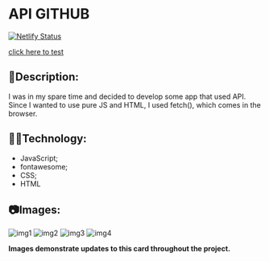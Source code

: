 # API GITHUB

[![Netlify Status](https://api.netlify.com/api/v1/badges/293d6709-0875-45b6-b63f-ac041b9ba745/deploy-status)](https://app.netlify.com/sites/card-github/deploys)

[click here to test](https://card-github.netlify.app/)

## 📰Description:

I was in my spare time and decided to develop some app that used API.
Since I wanted to use pure JS and HTML, I used fetch(), which comes in the browser.

## 👨‍💻Technology:

* JavaScript;
* fontawesome;
* CSS;
* HTML

## 📷Images:

<img src="https://user-images.githubusercontent.com/69097449/124409039-eaeb2080-dd1d-11eb-8395-8153c3c1b4ea.png" alt="img1"></img>
<img src="https://user-images.githubusercontent.com/69097449/124857328-81b81700-df82-11eb-9d12-beda73c8d331.png" alt="img2"></img>
<img src="https://user-images.githubusercontent.com/69097449/128526428-857a5f52-dac2-440a-a255-4917f7b463bc.png" alt="img3"></img>
<img src="https://user-images.githubusercontent.com/69097449/128537180-a9c6e5af-371b-4a6d-b8a0-3fb074a18aac.png" alt="img4"></img>

**Images demonstrate updates to this card throughout the project.**
